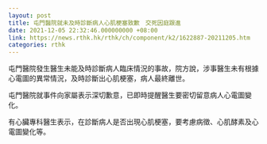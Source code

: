 ```yaml
---
layout: post
title: 屯門醫院就未及時診斷病人心肌梗塞致歉　交死因庭跟進
date: 2021-12-05 22:32:46.000000000 +08:00
link: https://news.rthk.hk/rthk/ch/component/k2/1622887-20211205.htm
categories: rthk
---
```


屯門醫院發生醫生未能及時診斷病人臨床情況的事故，院方說，涉事醫生未有根據心電圖的異常情況，及時診斷出心肌梗塞，病人最終離世。

屯門醫院就事件向家屬表示深切歉意，已即時提醒醫生要密切留意病人心電圖變化。

有心臟專科醫生表示，在診斷病人是否出現心肌梗塞，要考慮病徵、心肌酵素及心電圖變化等。
